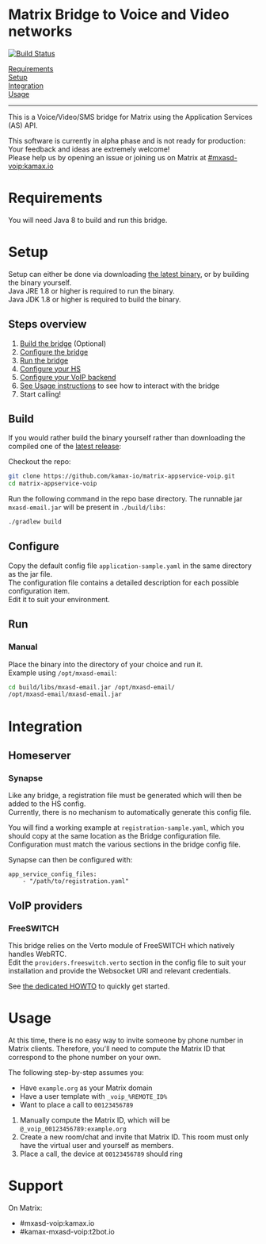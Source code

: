 # Matrix Bridge to Voice and Video networks
[![Build Status](https://travis-ci.org/kamax-io/matrix-appservice-voip.svg?branch=master)](https://travis-ci.org/kamax-io/matrix-appservice-voip)

[Requirements](#requirements)  
[Setup](#setup)  
[Integration](#integration)  
[Usage](#usage)

---

This is a Voice/Video/SMS bridge for Matrix using the Application Services (AS) API.

This software is currently in alpha phase and is not ready for production: Your feedback and ideas are extremely welcome!  
Please help us by opening an issue or joining us on Matrix at
[#mxasd-voip:kamax.io](https://matrix.to/#/#mxasd-voip:kamax.io)

# Requirements
You will need Java 8 to build and run this bridge.

# Setup
Setup can either be done via downloading [the latest binary](https://github.com/kamax-io/matrix-appservice-voip/releases),
or by building the binary yourself.  
Java JRE 1.8 or higher is required to run the binary.  
Java JDK 1.8 or higher is required to build the binary.

## Steps overview
1. [Build the bridge](#build) (Optional)
0. [Configure the bridge](#configure)
0. [Run the bridge](#run)
0. [Configure your HS](#homeserver)
0. [Configure your VoIP backend](#voip-providers)
0. [See Usage instructions](#usage) to see how to interact with the bridge
0. Start calling!

## Build
If you would rather build the binary yourself rather than downloading the compiled one of the
[latest release](https://github.com/kamax-io/matrix-appservice-voip/releases):

Checkout the repo:
```bash
git clone https://github.com/kamax-io/matrix-appservice-voip.git
cd matrix-appservice-voip
```

Run the following command in the repo base directory. The runnable jar `mxasd-email.jar` will be present in `./build/libs`:
```bash
./gradlew build
```

## Configure
Copy the default config file `application-sample.yaml` in the same directory as the jar file.  
The configuration file contains a detailed description for each possible configuration item.  
Edit it to suit your environment.

## Run
### Manual
Place the binary into the directory of your choice and run it.  
Example using `/opt/mxasd-email`:
```bash
cd build/libs/mxasd-email.jar /opt/mxasd-email/
/opt/mxasd-email/mxasd-email.jar
```

# Integration
## Homeserver
### Synapse
Like any bridge, a registration file must be generated which will then be added to the HS config.  
Currently, there is no mechanism to automatically generate this config file.

You will find a working example at `registration-sample.yaml`, which you should copy at the same location as the Bridge configuration file.  
Configuration must match the various sections in the bridge config file.

Synapse can then be configured with:
```
app_service_config_files:
    - "/path/to/registration.yaml"
```

## VoIP providers
### FreeSWITCH
This bridge relies on the Verto module of FreeSWITCH which natively handles WebRTC.  
Edit the `providers.freeswitch.verto` section in the config file to suit your installation and provide the Websocket URI
and relevant credentials.

See [the dedicated HOWTO](freeswitch.md) to quickly get started.

# Usage
At this time, there is no easy way to invite someone by phone number in Matrix clients. Therefore, you'll need to compute
the Matrix ID that correspond to the phone number on your own.

The following step-by-step assumes you:
- Have `example.org` as your Matrix domain
- Have a user template with `_voip_%REMOTE_ID%`
- Want to place a call to `00123456789`

1. Manually compute the Matrix ID, which will be `@_voip_00123456789:example.org`
2. Create a new room/chat and invite that Matrix ID. This room must only have the virtual user and yourself as members.
3. Place a call, the device at `00123456789` should ring

# Support
On Matrix:
- #mxasd-voip:kamax.io
- #kamax-mxasd-voip:t2bot.io